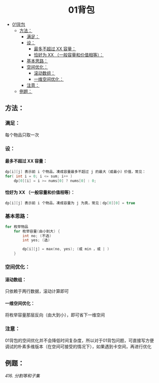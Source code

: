 <!--
 * @Description: 
 * @Author: shadow221213
 * @Date: 2023-10-24 19:33:32
 * @LastEditTime: 2023-11-04 17:05:06
-->
# <div align="center">01背包</div>

<!-- TOC -->

- [01背包](#01背包)
  - [方法：](#方法)
    - [满足：](#满足)
    - [设：](#设)
      - [最多不超过 XX 容量：](#最多不超过-xx-容量)
      - [恰好为 XX （一般容量和价值相等）：](#恰好为-xx-一般容量和价值相等)
    - [基本思路：](#基本思路)
    - [空间优化：](#空间优化)
      - [滚动数组：](#滚动数组)
      - [一维空间优化：](#一维空间优化)
    - [注意：](#注意)
  - [例题：](#例题)

<!-- /TOC -->

## 方法：

### 满足：
每个物品只取一次

### 设：

#### 最多不超过 XX 容量：
``` C++
dp[i][j] 表示前 i 个物品，凑成容量最多不超过 j 的最大（或最小）价值，常见：
for( int i = 0; i <= sum; i++ )
    dp[0][i] = i >= nums[0] ? nums[0] : 0;
```

#### 恰好为 XX （一般容量和价值相等）：
``` C++
dp[i][j] 表示前 i 个物品，凑成容量为 j 为真，常见：dp[0][0] = true
```

### 基本思路：
``` C++
for 枚举物品
    for 枚举容量(由小到大) {
        int no; (不选)
        int yes; (选)

        dp[i][j] = max(no, yes); (或 min ，或 | )
    }
```

### 空间优化：

#### 滚动数组：
只依赖于两行数据，滚动计算即可

#### 一维空间优化：
将枚举容量那层反向（由大到小），即可省下一维空间

### 注意：
01背包的空间优化并不会降低时间复杂度，所以对于01背包问题，可直接写方便调试的朴素多维版本（在空间可接受的情况下），如果遇到卡空间，再进行优化

## 例题：
*416. 分割等和子集*